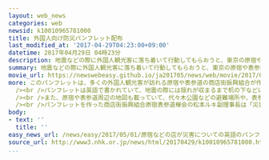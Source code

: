 ```yaml
---
layout: web_news
categories: web
newsid: k10010965781000
title: 外国人向け防災パンフレット配布
last_modified_at: '2017-04-29T04:23:00+09:00'
datetime: 2017年04月29日 04時23分
description: 地震などの際に外国人観光客に落ち着いて行動してもらおうと、東京の原宿や表参道の商店街でつくる組合が、いざというときの身の守り方や避難場所の位置などを示した英語のパンフレットを作り、２８日から配布を始めました。
summary: 地震などの際に外国人観光客に落ち着いて行動してもらおうと、東京の原宿や表参道の商店街でつくる組合が、いざというときの身の守り方や避難場所の位置などを示した英語のパンフレットを作り、２８日から配布を始めました。
movie_url: https://newswebeasy.github.io/ja201705/news/web/movie/2017/05/01/k10010965781000.mp4
more: このパンフレットは、多くの外国人観光客が訪れる原宿や表参道の商店街振興組合が作ったもので、２８日から商業施設や観光案内所などに置くなどして配布を始めました。<br
  /><br />パンフレットは英語で書かれていて、地震の際には揺れが収まるまで机の下などに隠れて身を守ることや、多くの人で混雑する場合は危険なため、安全な建物の中にとどまりむやみに動かないことなど、いざというときの身の守り方や取るべき行動をマンガで説明しています。<br
  /><br />また、原宿や表参道周辺の地図も載っていて、代々木公園などの避難場所や、表参道ヒルズや青山学院大学といった帰宅困難者の受け入れ施設など、災害時に外国人観光客が身を寄せられる施設を地図で紹介しています。<br
  /><br />パンフレットを作った商店街振興組合原宿表参道欅会の松本ルキ副理事長は「災害時にどう行動していいかわからない外国人も多いと思う。３年後の東京オリンピックも見据えて、こうした取り組みがほかの地域にも広がってほしい」と話しています。
body:
- text: ''
  title: ''
easy_news_url: /news/easy/2017/05/01/原宿などの店が災害についての英語のパンフレットを作る/
source_url: http://www3.nhk.or.jp/news/html/20170429/k10010965781000.html
...
```

